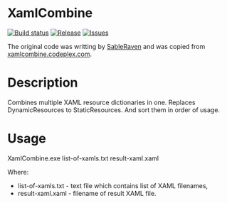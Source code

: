 XamlCombine
===========
[![Build status](https://img.shields.io/appveyor/ci/batzen/xamlcombine.svg?style=flat-square)](https://ci.appveyor.com/project/batzen/xamlcombine)
[![Release](https://img.shields.io/github/release/fluentribbon/XamlCombine.svg?style=flat-square)](https://github.com/fluentribbon/XamlCombine/releases/latest)
[![Issues](https://img.shields.io/github/issues/fluentribbon/XamlCombine.svg?style=flat-square)](https://github.com/fluentribbon/XamlCombine/issues)

The original code was writting by [SableRaven](https://www.codeplex.com/site/users/view/SableRaven) and was copied from [xamlcombine.codeplex.com](https://xamlcombine.codeplex.com/).

Description
===========
Combines multiple XAML resource dictionaries in one. Replaces DynamicResources to StaticResources. And sort them in order of usage.

Usage
===========
XamlCombine.exe list-of-xamls.txt result-xaml.xaml  

Where:
- list-of-xamls.txt - text file which contains list of XAML filenames, 
- result-xaml.xaml - filename of result XAML file.

